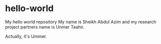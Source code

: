 # hello-world
My hello world repository
My name is Sheikh Abdul Azim and my research project partners name is Unmer Taahir.

Actually, it's Ummer. 
